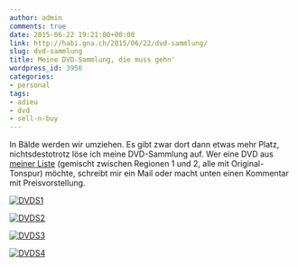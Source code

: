 ```yaml
---
author: admin
comments: true
date: 2015-06-22 19:21:00+00:00
link: http://habi.gna.ch/2015/06/22/dvd-sammlung/
slug: dvd-sammlung
title: Meine DVD-Sammlung, die muss gehn'
wordpress_id: 3956
categories:
- personal
tags:
- adieu
- dvd
- sell-n-buy
---
```


In Bälde werden wir umziehen. Es gibt zwar dort dann etwas mehr Platz, nichtsdestotrotz löse ich meine DVD-Sammlung auf. Wer eine DVD aus [meiner Liste](http://habi.gna.ch/DVDs/) (gemischt zwischen Regionen 1 und 2, alle mit Original-Tonspur) möchte, schreibt mir ein Mail oder macht unten einen Kommentar mit Preisvorstellung.

[![DVDS1](http://habi.gna.ch/wp-content/uploads/2015/06/DVDS1-1024x592.jpg)](http://habi.gna.ch/wp-content/uploads/2015/06/DVDS1.jpg)

[![DVDS2](http://habi.gna.ch/wp-content/uploads/2015/06/DVDS2-1024x590.jpg)](http://habi.gna.ch/wp-content/uploads/2015/06/DVDS2.jpg)

[![DVDS3](http://habi.gna.ch/wp-content/uploads/2015/06/DVDS3-1024x590.jpg)](http://habi.gna.ch/wp-content/uploads/2015/06/DVDS3.jpg)

[![DVDS4](http://habi.gna.ch/wp-content/uploads/2015/06/DVDS4-1024x291.jpg)](http://habi.gna.ch/wp-content/uploads/2015/06/DVDS4.jpg)
